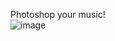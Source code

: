 Photoshop your music! <br>
![image](https://user-images.githubusercontent.com/17163949/153749212-0e06d526-dab0-4d07-9996-c79928c7735f.png)
